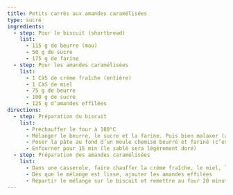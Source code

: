 ```yaml
---
title: Petits carrés aux amandes caramélisées
type: sucré
ingredients:
  - step: Pour le biscuit (shortbread)
    list:
      - 115 g de beurre (mou)
      - 50 g de sucre
      - 175 g de farine
  - step: Pour les amandes caramélisées
    list:
      - 1 CàS de crème fraîche (entière)
      - 1 CàS de miel
      - 75 g de beurre
      - 100 g de sucre
      - 125 g d’amandes effilées
directions:
  - step: Préparation du biscuit
    list:
      - Préchauffer le four à 180°C
      - Mélanger le beurre, le sucre et la farine. Puis bien malaxer (avec les mains) la pâte et en faire une boule
      - Poser la pâte au fond d’un moule chemisé beurré et fariné (c’est mieux de mettre du papier de cuisson à la place...). Étaler bien la pâte à l’aide de votre poignet
      - Enfourner pour 15 min (le sablé sera légèrement doré)
  - step: Préparation des amandes caramélisées
    list:
      - Dans une casserole, faire chauffer la crème fraîche, le miel, le beurre et le sucre à feu doux
      - Dès que le mélange est lisse, ajouter les amandes effilées
      - Répartir le mélange sur le biscuit et remettre au four 20 minutes à 180°C (jusqu’à ce que les amandes soient dorées)
---
```

